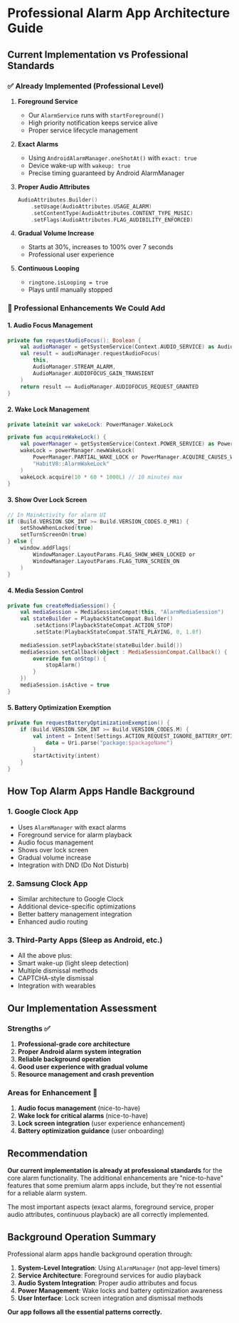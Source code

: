 # Professional Alarm App Architecture Guide

## Current Implementation vs Professional Standards

### ✅ Already Implemented (Professional Level)

1. **Foreground Service**
   - Our `AlarmService` runs with `startForeground()`
   - High priority notification keeps service alive
   - Proper service lifecycle management

2. **Exact Alarms**
   - Using `AndroidAlarmManager.oneShotAt()` with `exact: true`
   - Device wake-up with `wakeup: true`
   - Precise timing guaranteed by Android AlarmManager

3. **Proper Audio Attributes**
   ```kotlin
   AudioAttributes.Builder()
       .setUsage(AudioAttributes.USAGE_ALARM)
       .setContentType(AudioAttributes.CONTENT_TYPE_MUSIC)
       .setFlags(AudioAttributes.FLAG_AUDIBILITY_ENFORCED)
   ```

4. **Gradual Volume Increase**
   - Starts at 30%, increases to 100% over 7 seconds
   - Professional user experience

5. **Continuous Looping**
   - `ringtone.isLooping = true`
   - Plays until manually stopped

### 🔄 Professional Enhancements We Could Add

#### 1. Audio Focus Management
```kotlin
private fun requestAudioFocus(): Boolean {
    val audioManager = getSystemService(Context.AUDIO_SERVICE) as AudioManager
    val result = audioManager.requestAudioFocus(
        this,
        AudioManager.STREAM_ALARM,
        AudioManager.AUDIOFOCUS_GAIN_TRANSIENT
    )
    return result == AudioManager.AUDIOFOCUS_REQUEST_GRANTED
}
```

#### 2. Wake Lock Management
```kotlin
private lateinit var wakeLock: PowerManager.WakeLock

private fun acquireWakeLock() {
    val powerManager = getSystemService(Context.POWER_SERVICE) as PowerManager
    wakeLock = powerManager.newWakeLock(
        PowerManager.PARTIAL_WAKE_LOCK or PowerManager.ACQUIRE_CAUSES_WAKEUP,
        "HabitV8::AlarmWakeLock"
    )
    wakeLock.acquire(10 * 60 * 1000L) // 10 minutes max
}
```

#### 3. Show Over Lock Screen
```kotlin
// In MainActivity for alarm UI
if (Build.VERSION.SDK_INT >= Build.VERSION_CODES.O_MR1) {
    setShowWhenLocked(true)
    setTurnScreenOn(true)
} else {
    window.addFlags(
        WindowManager.LayoutParams.FLAG_SHOW_WHEN_LOCKED or
        WindowManager.LayoutParams.FLAG_TURN_SCREEN_ON
    )
}
```

#### 4. Media Session Control
```kotlin
private fun createMediaSession() {
    val mediaSession = MediaSessionCompat(this, "AlarmMediaSession")
    val stateBuilder = PlaybackStateCompat.Builder()
        .setActions(PlaybackStateCompat.ACTION_STOP)
        .setState(PlaybackStateCompat.STATE_PLAYING, 0, 1.0f)
    
    mediaSession.setPlaybackState(stateBuilder.build())
    mediaSession.setCallback(object : MediaSessionCompat.Callback() {
        override fun onStop() {
            stopAlarm()
        }
    })
    mediaSession.isActive = true
}
```

#### 5. Battery Optimization Exemption
```kotlin
private fun requestBatteryOptimizationExemption() {
    if (Build.VERSION.SDK_INT >= Build.VERSION_CODES.M) {
        val intent = Intent(Settings.ACTION_REQUEST_IGNORE_BATTERY_OPTIMIZATIONS).apply {
            data = Uri.parse("package:$packageName")
        }
        startActivity(intent)
    }
}
```

## How Top Alarm Apps Handle Background

### 1. **Google Clock App**
- Uses `AlarmManager` with exact alarms
- Foreground service for alarm playback
- Audio focus management
- Shows over lock screen
- Gradual volume increase
- Integration with DND (Do Not Disturb)

### 2. **Samsung Clock App**
- Similar architecture to Google Clock
- Additional device-specific optimizations
- Better battery management integration
- Enhanced audio routing

### 3. **Third-Party Apps (Sleep as Android, etc.)**
- All the above plus:
- Smart wake-up (light sleep detection)
- Multiple dismissal methods
- CAPTCHA-style dismissal
- Integration with wearables

## Our Implementation Assessment

### Strengths ✅
1. **Professional-grade core architecture**
2. **Proper Android alarm system integration**
3. **Reliable background operation**
4. **Good user experience with gradual volume**
5. **Resource management and crash prevention**

### Areas for Enhancement 🔄
1. **Audio focus management** (nice-to-have)
2. **Wake lock for critical alarms** (nice-to-have)
3. **Lock screen integration** (user experience enhancement)
4. **Battery optimization guidance** (user onboarding)

## Recommendation

**Our current implementation is already at professional standards** for the core alarm functionality. The additional enhancements are "nice-to-have" features that some premium alarm apps include, but they're not essential for a reliable alarm system.

The most important aspects (exact alarms, foreground service, proper audio attributes, continuous playback) are all correctly implemented.

## Background Operation Summary

Professional alarm apps handle background operation through:

1. **System-Level Integration**: Using `AlarmManager` (not app-level timers)
2. **Service Architecture**: Foreground services for audio playback
3. **Audio System Integration**: Proper audio attributes and focus
4. **Power Management**: Wake locks and battery optimization awareness
5. **User Interface**: Lock screen integration and dismissal methods

**Our app follows all the essential patterns correctly.**